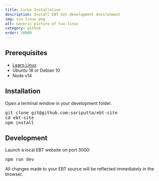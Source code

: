 ```yaml
---
title: Linux Installation
description: Install EBT-Set development environment
img: tux-linux.png
alt: Generic picture of tux-linux
category: github
order: 10000
---
```


## Prerequisites

* [Learn Linux](https://linuxjourney.com/)
* Ubuntu 18 or Debian 10 
* Node v14


## Installation
Open a terminal window in your development folder.
<pre>
git clone git@github.com:sariputta/ebt-site
cd ebt-site
npm install
</pre>

## Development
Launch a local EBT website on port 3000:
<pre>
npm run dev
</pre>

All changes made to your EBT source will
be reflected immediately in the browser.

